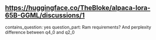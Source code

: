 ## https://huggingface.co/TheBloke/alpaca-lora-65B-GGML/discussions/1

contains_question: yes
question_part: Ram requirements? And perplexity difference between q4_0 and q2_0